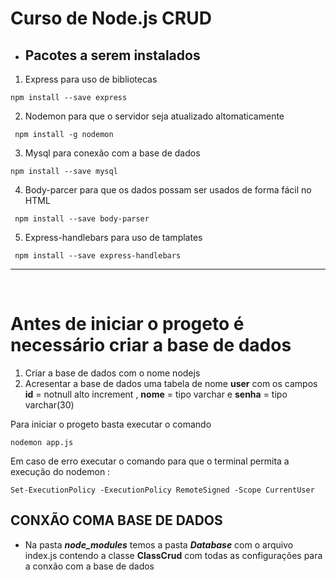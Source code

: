 # Curso de Node.js  CRUD
* ## Pacotes a serem instalados

1. Express para uso de bibliotecas
 ``` 
 npm install --save express 
 ```

2. Nodemon para que o servidor seja atualizado altomaticamente
 ```
  npm install -g nodemon
 ```

3. Mysql para conexão com a base de dados
 ```
 npm install --save mysql
 ```

4. Body-parcer para que os dados possam ser usados de forma fácil no HTML 
```
 npm install --save body-parser
```

5. Express-handlebars para uso de tamplates
```
 npm install --save express-handlebars
```

---------------------------------------------------------------------------------------------------------------------------  
&nbsp;
&nbsp;
&nbsp;
&nbsp;
&nbsp;
&nbsp;
# Antes de iniciar o progeto é necessário criar a base de dados 
1. Criar a base de dados com o nome nodejs
2. Acresentar a base de dados uma tabela de nome  __user__ com os campos __id__ = notnull alto increment , __nome__ = tipo varchar e  __senha__ = tipo varchar(30)
 
Para iniciar o progeto basta executar o comando
 ```
 nodemon app.js
 ```

 Em caso de erro executar o comando para que o terminal permita a execução do nodemon :
 ```
 Set-ExecutionPolicy -ExecutionPolicy RemoteSigned -Scope CurrentUser
 ```


 ## CONXÃO COMA BASE DE DADOS 

 * Na pasta __*node_modules*__ temos a pasta __*Database*__ com o arquivo index.js contendo a classe __ClassCrud__ com todas as configurações para a conxão com  a base de dados 



 